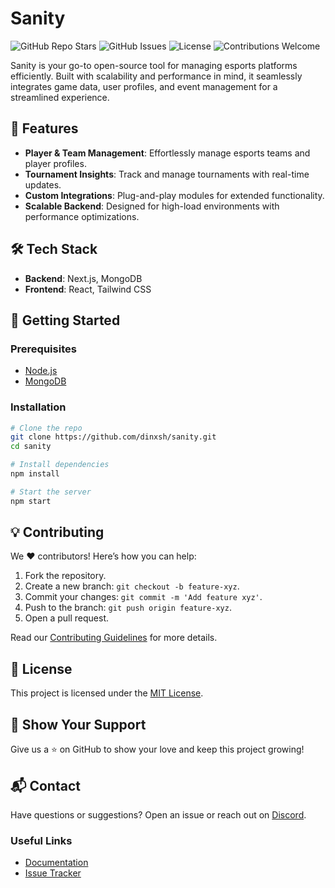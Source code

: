 # Sanity

![GitHub Repo Stars](https://img.shields.io/github/stars/dinxsh/sanity?style=flat-square)
![GitHub Issues](https://img.shields.io/github/issues/dinxsh/sanity?style=flat-square)
![License](https://img.shields.io/github/license/dinxsh/sanity?style=flat-square)
![Contributions Welcome](https://img.shields.io/badge/contributions-welcome-brightgreen?style=flat-square)

Sanity is your go-to open-source tool for managing esports platforms efficiently. Built with scalability and performance in mind, it seamlessly integrates game data, user profiles, and event management for a streamlined experience.

## 🚀 Features

- **Player & Team Management**: Effortlessly manage esports teams and player profiles.
- **Tournament Insights**: Track and manage tournaments with real-time updates.
- **Custom Integrations**: Plug-and-play modules for extended functionality.
- **Scalable Backend**: Designed for high-load environments with performance optimizations.

## 🛠 Tech Stack

- **Backend**: Next.js, MongoDB
- **Frontend**: React, Tailwind CSS

## 📖 Getting Started

### Prerequisites

- [Node.js](https://nodejs.org/)
- [MongoDB](https://www.mongodb.com/)

### Installation

```bash
# Clone the repo
git clone https://github.com/dinxsh/sanity.git
cd sanity

# Install dependencies
npm install

# Start the server
npm start
```

## 💡 Contributing

We ❤️ contributors! Here’s how you can help:

1. Fork the repository.
2. Create a new branch: `git checkout -b feature-xyz`.
3. Commit your changes: `git commit -m 'Add feature xyz'`.
4. Push to the branch: `git push origin feature-xyz`.
5. Open a pull request.

Read our [Contributing Guidelines](CONTRIBUTING.md) for more details.

## 📄 License

This project is licensed under the [MIT License](LICENSE).

## 🌟 Show Your Support

Give us a ⭐️ on GitHub to show your love and keep this project growing!

## 📬 Contact

Have questions or suggestions? Open an issue or reach out on [Discord](https://discord.gg/Sp95NkwRdw).

### Useful Links

- [Documentation](https://github.com/dinxsh/sanity/wiki)
- [Issue Tracker](https://github.com/dinxsh/sanity/issues)
